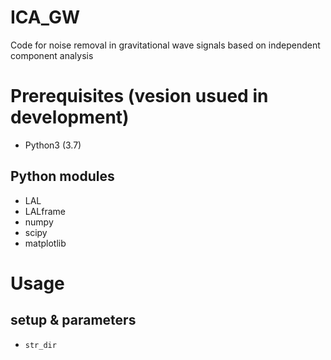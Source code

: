 # ICA_GW
Code for noise removal in gravitational wave signals based on independent component analysis

# Prerequisites (vesion usued in development)
* Python3 (3.7)

## Python modules
* LAL 
* LALframe 
* numpy
* scipy
* matplotlib

# Usage

## setup & parameters
 - `str_dir`
 
